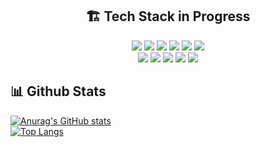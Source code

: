 <div align = "center">
  
  ## 🏗 Tech Stack in Progress
  <img src="https://img.shields.io/badge/C-A8B9CC?style=flat&logo=C&logoColor=white">
  <img src="https://img.shields.io/badge/C++-00599C?style=flat&logo=C%2B%2B&logoColor=white">
  <img src="https://img.shields.io/badge/Python-3776AB?style=flat&logo=Python&logoColor=white"/>
  <img src="https://img.shields.io/badge/JavaScript-F7DF1E?style=flat&logo=JavaScript&logoColor=black"/>
  <img src="https://img.shields.io/badge/TypeScript-3178C6?style=flat&logo=TypeScript&logoColor=white"/>
  <img src="https://img.shields.io/badge/Matlab-0076A8?style=flat&logo=Mathworks&logoColor=white"/>
  <br/>
  <img src="https://img.shields.io/badge/React-61DAFB?style=flat&logo=React&logoColor=black"/>
  <img src="https://img.shields.io/badge/React_Native-61DAFB?style=flat&logo=React&logoColor=black"/>
  <img src="https://img.shields.io/badge/Expo-000020?style=flat&logo=Expo&logoColor=white"/>
  <img src="https://img.shields.io/badge/Next.js-000000?style=flat&logo=Next.js&logoColor=white"/>
  <img src="https://img.shields.io/badge/MFC-00599C?style=flat&logo=Visual%20Studio&logoColor=white"/>
  <br/>

</div>

<div >
  
  ## 📊 Github Stats
  [![Anurag's GitHub stats](https://github-readme-stats.vercel.app/api?username=itleews&show_icons=true&theme=default&hide_border=true&card_height=150)](https://github.com/anuraghazra/github-readme-stats)  
  [![Top Langs](https://github-readme-stats.vercel.app/api/top-langs/?username=itleews&layout=compact&hide_border=true&card_height=150)](https://github.com/anuraghazra/github-readme-stats)
  
</div>
